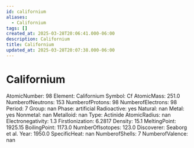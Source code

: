 ```yaml
---
id: californium
aliases:
  - Californium
tags: []
created_at: 2025-03-28T20:06:41.000-06:00
description: Californium
title: Californium
updated_at: 2025-03-28T20:07:38.000-06:00
---
```


# Californium
AtomicNumber: 98
Element: Californium
Symbol: Cf
AtomicMass: 251.0
NumberofNeutrons: 153
NumberofProtons: 98
NumberofElectrons: 98
Period: 7
Group: nan
Phase: artificial
Radioactive: yes
Natural: nan
Metal: yes
Nonmetal: nan
Metalloid: nan
Type: Actinide
AtomicRadius: nan
Electronegativity: 1.3
FirstIonization: 6.2817
Density: 15.1
MeltingPoint: 1925.15
BoilingPoint: 1173.0
NumberOfIsotopes: 123.0
Discoverer: Seaborg et al.
Year: 1950.0
SpecificHeat: nan
NumberofShells: 7
NumberofValence: nan
